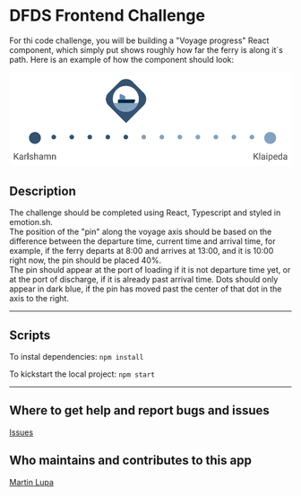 # DFDS Frontend Challenge

For thi code challenge, you will be building a "Voyage progress" React component, which simply put shows roughly how far the ferry is along it´s path. Here is an example of how the component should look:

![alt component overview](/src//assets//component_screenshot.PNG "DFDS Frontend Challenge voyage progress component overview")

## Description

The challenge should be completed using React, Typescript and styled in emotion.sh.  
The position of the "pin" along the voyage axis should be based on the difference between the departure time, current time and arrival time, for example, if the ferry departs at 8:00 and arrives at 13:00, and it is 10:00 right now, the pin should be placed 40%.  
The pin should appear at the port of loading if it is not departure time yet, or at the port of discharge, if it is already past arrival time. Dots should only appear in dark blue, if the pin has moved past the center of that dot in the axis to the right.

---

## Scripts

To instal dependencies:
`npm install`

To kickstart the local project:
`npm start`

---

## Where to get help and report bugs and issues

[Issues](https://github.com/MartinLupa/dfds-frontend-challenge/issues)

## Who maintains and contributes to this app

[Martin Lupa](https://github.com/MartinLupa/)
